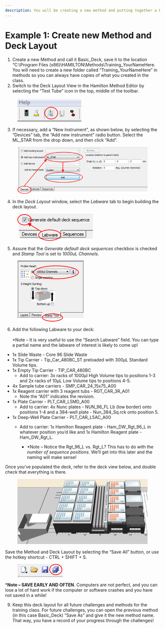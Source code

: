 ```yaml
---
description: You will be creating a new method and putting together a Deck Layout.
---
```


# Example 1: Create new Method and Deck Layout

1. Create a new Method and call it Basic\_Deck, save it to the location “C:\Program Files (x86)\HAMILTON\Methods\Training\_YourNameHere.  You will need to create a new folder called “Training\_YourNameHere” in methods so you can always have copies of what you created in the class. &#x20;
2. Switch to the Deck Layout View in the Hamilton Method Editor by selecting the “Test Tube” icon in the top, middle of the toolbar. &#x20;

<figure><img src="../.gitbook/assets/image (194).png" alt=""><figcaption></figcaption></figure>

3. If necessary, add a “New Instrument”, as shown below, by selecting the “Devices” tab, the “Add new instrument” radio button.  Select the ML\_STAR from the drop down, and then click “Add”.   &#x20;

<figure><img src="../.gitbook/assets/image (195).png" alt=""><figcaption></figcaption></figure>

4. In the _Deck Layout_ window, select the _Labware_ tab to begin building the deck layout.

<figure><img src="../.gitbook/assets/image (196).png" alt=""><figcaption></figcaption></figure>

5. Assure that the _Generate default deck sequences_ checkbox is checked and _Stamp Tool_ is set to _1000uL Channels._



<figure><img src="../.gitbook/assets/image (197).png" alt=""><figcaption></figcaption></figure>

6. Add the following Labware to your deck: \
   \
   \*Note – It is very useful to use the “Search Labware” field.  You can type a partial name and the labware of interest is likely to come up!

* 1x Slide Waste - Core 96 Slide Waste
* 1x Tip Carrier - Tip\_Car\_480BC\_ST preloaded with 300µL Standard Volume tips.&#x20;
* 1x Empty Tip Carrier - TIP\_CAR\_480BC
  * Add to carrier: 3x racks of 1000µl High Volume tips to positions 1-3 and 2x racks of 10µL Low Volume tips to positions 4-5. &#x20;
* 4x Sample tube carriers - SMP\_CAR\_24\_15x75\_A00
* 1x Reagent carrier with 3 reagent tubs - RGT\_CAR\_3R\_A01
  * Note the “A01” indicates the revision. &#x20;
* 1x Plate Carrier - PLT\_CAR\_L5MD\_A00
  * Add to carrier: 4x Nunc plates - NUN\_96\_FL Lb (low border) onto positions 1-4 and a 384-well plate - Nun\_384\_Sq.rck onto position 5.
* 1x Deep-Well Plate Carrier - PLT\_CAR\_L5AC\_A00 &#x20;
  *   Add to carrier: 1x Hamilton Reagent plate - Ham\_DW\_Rgt\_96\_L in whatever position you’d like and 1x Hamilton Reagent plate - Ham\_DW\_Rgt\_L.

      * \*Note – Notice the Rgt\_96\_L vs. Rgt\_L?  This has to do with the _number of sequence positions._ We’ll get into this later and the naming will make sense!



Once you’ve populated the deck, refer to the deck view below, and double check that everything is there.



<figure><img src="../.gitbook/assets/image (283).png" alt=""><figcaption></figcaption></figure>



Save the Method and Deck Layout by selecting the “Save All” button, or use the hotkey shortcut - CTRL + SHIFT + S. &#x20;

<figure><img src="../.gitbook/assets/image (198).png" alt=""><figcaption></figcaption></figure>

\***Note – SAVE EARLY AND OFTEN**.  Computers are not perfect, and you can lose a lot of hard work if the computer or software crashes and you have not saved in a while!



9. Keep this deck layout for all future challenges and methods for the training class.  For future challenges, you can open the previous method (in this case Basic\_Deck) “Save As” and give it the new method name.  That way, you have a record of your progress through the challenges!
